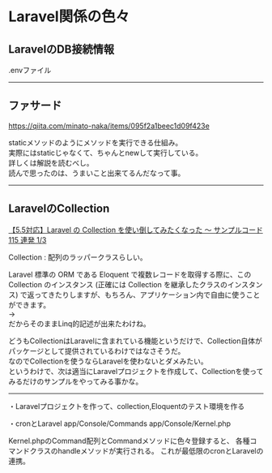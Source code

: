 # Laravel関係の色々

## LaravelのDB接続情報

.envファイル

---

## ファサード

<https://qiita.com/minato-naka/items/095f2a1beec1d09f423e>  

staticメソッドのようにメソッドを実行できる仕組み。  
実際にはstaticじゃなくて、ちゃんとnewして実行している。  
詳しくは解説を読むべし。  
読んで思ったのは、うまいこと出来てるんだなって事。  

---

## LaravelのCollection

[【5.5対応】Laravel の Collection を使い倒してみたくなった 〜 サンプルコード 115 連発 1/3](https://qiita.com/nunulk/items/9e0c4a371e94d763aed6)  

Collection : 配列のラッパークラスらしい。  

Laravel 標準の ORM である Eloquent で複数レコードを取得する際に、この Collection のインスタンス (正確には Collection を継承したクラスのインスタンス) で返ってきたりしますが、もちろん、アプリケーション内で自由に使うことができます。  
→  
だからそのままLinq的記述が出来たわけね。  

どうもCollectionはLaravelに含まれている機能というだけで、Collection自体がパッケージとして提供されているわけではなさそうだ。  
なのでCollectionを使うならLaravelを使わないとダメみたい。  
というわけで、次は適当にLaravelプロジェクトを作成して、Collectionを使ってみるだけのサンプルをやってみる事かな。  

---

・Laravelプロジェクトを作って、collection,Eloquentのテスト環境を作る

・cronとLaravel
app/Console/Commands
app/Console/Kernel.php

Kernel.phpのCommand配列とCommandメソッドに色々登録すると、
各種コマンドクラスのhandleメソッドが実行される。
これが最低限のcronとLaravelの連携。

